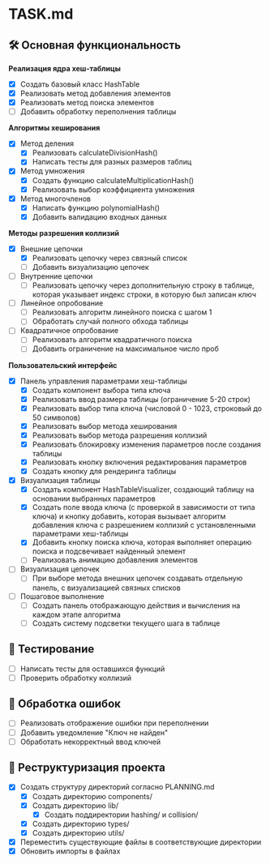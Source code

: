 # TASK.md

## 🛠 Основная функциональность

**Реализация ядра хеш-таблицы**
- [x] Создать базовый класс HashTable
- [x] Реализовать метод добавления элементов
- [x] Реализовать метод поиска элементов
- [ ] Добавить обработку переполнения таблицы

**Алгоритмы хеширования**
- [x] Метод деления
  - [x] Реализовать calculateDivisionHash()
  - [x] Написать тесты для разных размеров таблиц
- [x] Метод умножения
  - [x] Создать функцию calculateMultiplicationHash()
  - [x] Реализовать выбор коэффициента умножения
- [x] Метод многочленов
  - [x] Написать функцию polynomialHash()
  - [x] Добавить валидацию входных данных

**Методы разрешения коллизий**
- [x] Внешние цепочки
  - [x] Реализовать цепочку через связный список
  - [ ] Добавить визуализацию цепочек
- [ ] Внутренние цепочки
  - [ ] Реализовать цепочку через дополнительную строку в таблице, которая указывает индекс строки, в которую был записан ключ
- [ ] Линейное опробование
  - [ ] Реализовать алгоритм линейного поиска с шагом 1
  - [ ] Обработать случай полного обхода таблицы
- [ ] Квадратичное опробование
  - [ ] Реализовать алгоритм квадратичного поиска
  - [ ] Добавить ограничение на максимальное число проб

**Пользовательский интерфейс**
- [x] Панель управления параметрами хеш-таблицы
  - [x] Создать компонент выбора типа ключа
  - [x] Реализовать ввод размера таблицы (ограничение 5-20 строк)
  - [x] Реализовать выбор типа ключа (числовой 0 - 1023, строковый до 50 символов)
  - [x] Реализовать выбор метода хеширования
  - [x] Реализовать выбор метода разрешения коллизий
  - [x] Реализовать блокировку изменения параметров после создания таблицы
  - [x] Реализовать кнопку включения редактирования параметров
  - [x] Создать кнопку для рендеринга таблицы
- [x] Визуализация таблицы
  - [x] Создать компонент HashTableVisualizer, создающий таблицу на основании выбранных параметров
  - [x] Создать поле ввода ключа (с проверкой в зависимости от типа ключа) и кнопку добавить, которая вызывает алгоритм добавления ключа с разрешением коллизий с установленными параметрами хеш-таблицы
  - [x] Добавить кнопку поиска ключа, которая выполняет операцию поиска и подсвечивает найденный элемент
  - [ ] Реализовать анимацию добавления элементов
- [ ] Визуализация цепочек
  - [ ] При выборе метода внешних цепочек создавать отдельную панель, с визуализацией связных списков
- [ ] Пошаговое выполнение
  - [ ] Создать панель отображающую действия и вычисления на каждом этапе алгоритма
  - [ ] Создать систему подсветки текущего шага в таблице

## 🧪 Тестированиe
- [ ] Написать тесты для оставшихся функций
- [ ] Проверить обработку коллизий

## 🐛 Обработка ошибок
- [ ] Реализовать отображение ошибки при переполнении
- [ ] Добавить уведомление "Ключ не найден"
- [ ] Обработать некорректный ввод ключей

## 🔄 Реструктуризация проекта
- [x] Создать структуру директорий согласно PLANNING.md
  - [x] Создать директорию components/
  - [x] Создать директорию lib/
    - [x] Создать поддиректории hashing/ и collision/
  - [x] Создать директорию types/
  - [x] Создать директорию utils/
- [x] Переместить существующие файлы в соответствующие директории
- [x] Обновить импорты в файлах